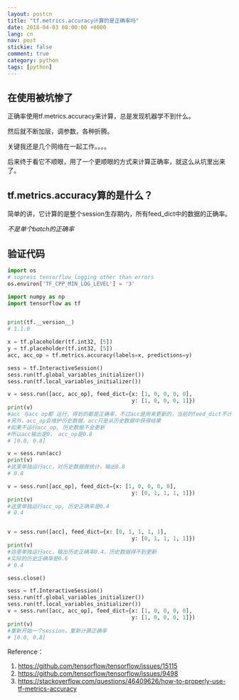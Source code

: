 ```yaml
---
layout: postcn
title: "tf.metrics.accuracy计算的是正确率吗"
date: 2018-04-03 08:00:00 +0800
lang: cn
nav: post
stickie: false 
comment: true
category: python
tags: [python]
---
```


## 在使用被坑惨了
正确率使用tf.metrics.accuracy来计算，总是发现机器学不到什么。

然后就不断加层，调参数，各种折腾。

关键我还是几个网络在一起工作。。。。

后来终于看它不顺眼，用了一个更顺眼的方式来计算正确率，就这么从坑里出来了。

## tf.metrics.accuracy算的是什么？
简单的讲，它计算的是整个session生存期内，所有feed_dict中的数据的正确率。

*不是单个batch的正确率*

## 验证代码
```python
import os
# supress tensorflow logging other than errors
os.environ['TF_CPP_MIN_LOG_LEVEL'] = '3'

import numpy as np
import tensorflow as tf


print(tf.__version__)
# 1.1.0

x = tf.placeholder(tf.int32, [5])
y = tf.placeholder(tf.int32, [5])
acc, acc_op = tf.metrics.accuracy(labels=x, predictions=y)

sess = tf.InteractiveSession()
sess.run(tf.global_variables_initializer())
sess.run(tf.local_variables_initializer())

v = sess.run([acc, acc_op], feed_dict={x: [1, 0, 0, 0, 0],
                                       y: [1, 0, 0, 0, 1]})
print(v)
#acc 与acc op都 运行，得到的都是正确率，不过acc是用来更新的，当前的feed_dict不计入
#另外，acc_op会维护历史数据，acc只是从历史数据中获得结果
#如果不运行acc_op, 历史数据不会更新
#所以acc输出是0， acc_op是0.8
# [0.0, 0.8]

v = sess.run(acc)
print(v)
#这里单独运行acc，对历史数据做统计，输出0.8
# 0.8

v = sess.run([acc_op], feed_dict={x: [1, 0, 0, 0, 0],
                                       y: [0, 1, 1, 1, 1]})
print(v)
#这里单独运行acc_op, 历史正确率是0.4
# 0.4


v = sess.run([acc], feed_dict={x: [0, 1, 1, 1, 1],
                                       y: [0, 1, 1, 1, 1]})
print(v)
#这里单独运行acc，输出历史正确率0.4，历史数据得不到更新
#实际的历史正确率是0.6
# 0.4

sess.close()

sess = tf.InteractiveSession()
sess.run(tf.global_variables_initializer())
sess.run(tf.local_variables_initializer())
v = sess.run([acc, acc_op], feed_dict={x: [1, 0, 0, 0, 0],
                                       y: [1, 0, 0, 0, 1]})
print(v)
#重新开始一个session，重新计算正确率
# [0.0, 0.8]
```

Reference：
1. https://github.com/tensorflow/tensorflow/issues/15115
2. https://github.com/tensorflow/tensorflow/issues/9498
3. https://stackoverflow.com/questions/46409626/how-to-properly-use-tf-metrics-accuracy
